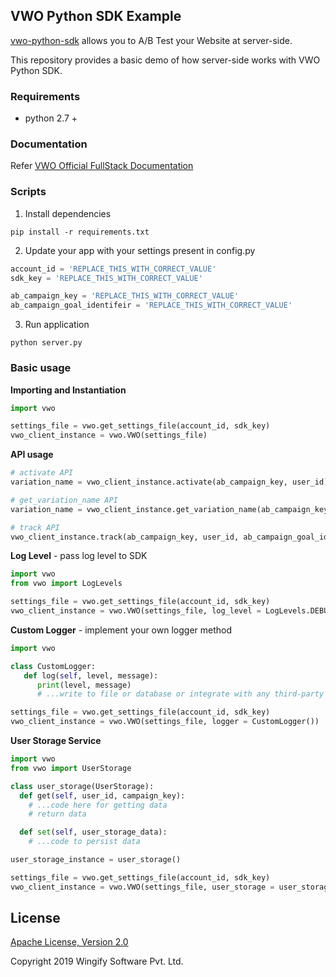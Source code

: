 ## VWO Python SDK Example

[vwo-python-sdk](https://github.com/wingify/vwo-python-sdk) allows you to A/B Test your Website at server-side.

This repository provides a basic demo of how server-side works with VWO Python SDK.

### Requirements

- python 2.7 +

### Documentation

Refer [VWO Official FullStack Documentation](https://developers.vwo.com/reference#fullstack-introduction)

### Scripts

1. Install dependencies

```
pip install -r requirements.txt
```

2. Update your app with your settings present in config.py

```python
account_id = 'REPLACE_THIS_WITH_CORRECT_VALUE'
sdk_key = 'REPLACE_THIS_WITH_CORRECT_VALUE'

ab_campaign_key = 'REPLACE_THIS_WITH_CORRECT_VALUE'
ab_campaign_goal_identifeir = 'REPLACE_THIS_WITH_CORRECT_VALUE'
```

3. Run application

```
python server.py
```

### Basic usage

**Importing and Instantiation**

```python
import vwo

settings_file = vwo.get_settings_file(account_id, sdk_key)
vwo_client_instance = vwo.VWO(settings_file)
```

**API usage**

```python
# activate API
variation_name = vwo_client_instance.activate(ab_campaign_key, user_id)

# get_variation_name API
variation_name = vwo_client_instance.get_variation_name(ab_campaign_key, user_id)

# track API
vwo_client_instance.track(ab_campaign_key, user_id, ab_campaign_goal_identifeir, revenue_value)
```

**Log Level** - pass log level to SDK

```python
import vwo
from vwo import LogLevels

settings_file = vwo.get_settings_file(account_id, sdk_key)
vwo_client_instance = vwo.VWO(settings_file, log_level = LogLevels.DEBUG)
```

**Custom Logger** - implement your own logger method

```python
import vwo

class CustomLogger:
   def log(self, level, message):
      print(level, message)
      # ...write to file or database or integrate with any third-party service

settings_file = vwo.get_settings_file(account_id, sdk_key)
vwo_client_instance = vwo.VWO(settings_file, logger = CustomLogger())
```

**User Storage Service**

```python
import vwo
from vwo import UserStorage

class user_storage(UserStorage):
  def get(self, user_id, campaign_key):
    # ...code here for getting data
    # return data

  def set(self, user_storage_data):
    # ...code to persist data

user_storage_instance = user_storage()

settings_file = vwo.get_settings_file(account_id, sdk_key)
vwo_client_instance = vwo.VWO(settings_file, user_storage = user_storage_instance)
```

## License

[Apache License, Version 2.0](https://github.com/wingify/vwo-python-sdk-example/blob/master/LICENSE)

Copyright 2019 Wingify Software Pvt. Ltd.
